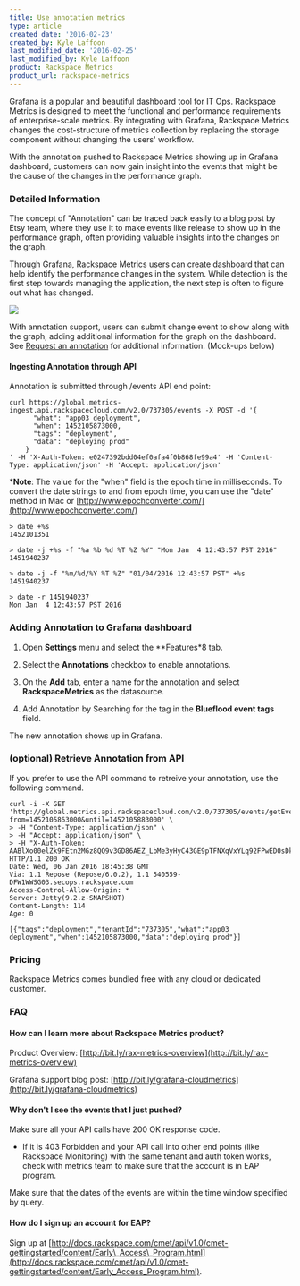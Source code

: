 ```yaml
---
title: Use annotation metrics
type: article
created_date: '2016-02-23'
created_by: Kyle Laffoon
last_modified_date: '2016-02-25'
last_modified_by: Kyle Laffoon
product: Rackspace Metrics
product_url: rackspace-metrics
---
```


Grafana is a popular and beautiful dashboard tool for IT Ops. Rackspace Metrics is designed to meet the functional and performance requirements of enterprise-scale metrics. By integrating with Grafana, Rackspace Metrics changes the cost-structure of metrics collection by replacing the storage component without changing the users' workflow.

With the annotation pushed to Rackspace Metrics showing up in Grafana dashboard, customers can now gain insight into the events that might be the cause of the changes in the performance graph.

### Detailed Information

The concept of "Annotation" can be traced back easily to a blog post by Etsy team, where they use it to make events like release to show up in the performance graph, often providing valuable insights into the changes on the graph.

Through Grafana, Rackspace Metrics users can create dashboard that can help identify the performance changes in the system.  While detection is the first step towards managing the application, the next step is often to figure out what has changed.

![](https://b9002618969a676fa5e9-329656694c46da9401f89a96a819e8df.ssl.cf5.rackcdn.com/rackspace-metrics/Anotationsupport-what-changed.png)

With annotation support, users can submit change event to show along with the graph, adding additional information for the graph on the dashboard. See [Request an annotation](https://developer.rackspace.com/docs/metrics/v2/developer-guide/#retrieve-an-annotation) for additional information. (Mock-ups below)

[](https://b9002618969a676fa5e9-329656694c46da9401f89a96a819e8df.ssl.cf5.rackcdn.com/rackspace-metrics/Anotattionsupport-change-event.png)

#### Ingesting Annotation through API

Annotation is submitted through /events API end point:

    curl https://global.metrics-ingest.api.rackspacecloud.com/v2.0/737305/events -X POST -d '{
          "what": "app03 deployment",
          "when": 1452105873000,
          "tags": "deployment",
          "data": "deploying prod"
        }
    ' -H 'X-Auth-Token: e0247392bdd04ef0afa4f0b868fe99a4' -H 'Content-Type: application/json' -H 'Accept: application/json'

***Note**: The value for the "when" field is the epoch time in milliseconds.  To convert the date strings to and from epoch time, you can use the "date" method in Mac or [http://www.epochconverter.com/](http://www.epochconverter.com/)

    > date +%s
    1452101351

    > date -j +%s -f "%a %b %d %T %Z %Y" "Mon Jan  4 12:43:57 PST 2016"
    1451940237

    > date -j -f "%m/%d/%Y %T %Z" "01/04/2016 12:43:57 PST" +%s
    1451940237

    > date -r 1451940237
    Mon Jan  4 12:43:57 PST 2016

### Adding Annotation to Grafana dashboard

1. Open **Settings** menu and select the **Features*8 tab.
2. Select the **Annotations** checkbox to enable annotations.
[](https://b9002618969a676fa5e9-329656694c46da9401f89a96a819e8df.ssl.cf5.rackcdn.com/rackspace-metrics/Annotationsupport-enable-annotations.png)

3. On the **Add** tab, enter a name for the annotation and select **RackspaceMetrics** as the datasource.
[](https://b9002618969a676fa5e9-329656694c46da9401f89a96a819e8df.ssl.cf5.rackcdn.com/rackspace-metrics/Annotationsupport-datasource.png)

4. Add Annotation by Searching for the tag in the **Blueflood event tags** field.
[](https://b9002618969a676fa5e9-329656694c46da9401f89a96a819e8df.ssl.cf5.rackcdn.com/rackspace-metrics/Anotattionsupport-change-event.png)

The new annotation shows up in Grafana.

[](https://b9002618969a676fa5e9-329656694c46da9401f89a96a819e8df.ssl.cf5.rackcdn.com/rackspace-metrics/Annotationsupport-annotation-appears.png)

### (optional) Retrieve Annotation from API

If you prefer to use the API command to retreive your annotation, use the following command.

    curl -i -X GET 'http://global.metrics.api.rackspacecloud.com/v2.0/737305/events/getEvents?from=1452105863000&until=1452105883000' \
    > -H "Content-Type: application/json" \
    > -H "Accept: application/json" \
    > -H "X-Auth-Token: AABlXo00elZk9FEtn2MGz8QQ9v3GD86AEZ_LbMe3yHyC43GE9pTFNXqVxYLq92FPwED0sDkYS8c1R222AWMS1y4nqTG3NmRofHmj4S0lfPsz3YXBTtFaXDac"
    HTTP/1.1 200 OK
    Date: Wed, 06 Jan 2016 18:45:38 GMT
    Via: 1.1 Repose (Repose/6.0.2), 1.1 540559-DFW1WWSG03.secops.rackspace.com
    Access-Control-Allow-Origin: *
    Server: Jetty(9.2.z-SNAPSHOT)
    Content-Length: 114
    Age: 0

    [{"tags":"deployment","tenantId":"737305","what":"app03 deployment","when":1452105873000,"data":"deploying prod"}]

### Pricing

Rackspace Metrics comes bundled free with any cloud or dedicated customer.

### FAQ

#### How can I learn more about Rackspace Metrics product?

Product Overview:  [http://bit.ly/rax-metrics-overview](http://bit.ly/rax-metrics-overview)

Grafana support blog post:  [http://bit.ly/grafana-cloudmetrics](http://bit.ly/grafana-cloudmetrics)

#### Why don't I see the events that I just pushed?

Make sure all your API calls have 200 OK response code.

 - If it is 403 Forbidden and your API call into other end points (like Rackspace Monitoring) with the same tenant and auth token works, check with metrics team to make sure that the account is in EAP program.

Make sure that the dates of the events are within the time window specified by query.

#### How do I sign up an account for EAP?

Sign up at [http://docs.rackspace.com/cmet/api/v1.0/cmet-gettingstarted/content/Early\_Access\_Program.html](http://docs.rackspace.com/cmet/api/v1.0/cmet-gettingstarted/content/Early_Access_Program.html).
